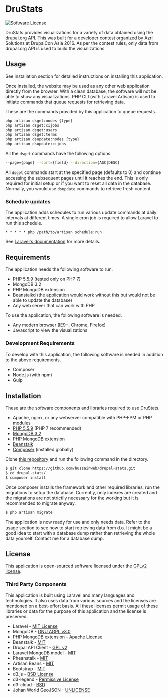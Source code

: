 # DruStats

[![Software License](https://img.shields.io/badge/license-GPLv2-brightgreen.svg?style=flat-square)](LICENSE.md)

DruStats provides visualizations for a variety of data obtained using the drupal.org API. This was built for a developer contest organized by Azri Solutions at DrupalCon Asia 2016. As per the contest rules, only data from drupal.org API is used to build the visualizations.

## Usage

See installation section for detailed instructions on installing this application.

Once installed, the website may be used as any other web application directly from the browser. With a clean database, the software will not be able to show any visualizations. PHP CLI (with Laravel Artisan) is used to initiate commands that queue requests for retrieving data.

These are the commands provided by this application to queue requests.

~~~sh
php artisan dsget:nodes {type}
php artisan dsget:cijobs
php artisan dsget:users
php artisan dsget:terms
php artisan dsupdate:nodes {type}
php artisan dsupdate:cijobs
~~~

All the `dsget` commands have the following options.

~~~sh
--page={page} --sort={field} --direction={ASC|DESC}
~~~

All `dsget` commands start at the specified page (defaults to 0) and continue accessing the subsequent pages until it reaches the end. This is only required for initial setup or if you want to reset all data in the database. Normally, you would use `dsupdate` commands to retrieve fresh content.

### Schedule updates

The application adds schedules to run various update commands at daily intervals at different times. A single cron job is required to allow Laravel to run this schedule.

~~~
* * * * * php /path/to/artisan schedule:run
~~~

See [Laravel's documentation](https://laravel.com/docs/5.2/scheduling#introduction) for more details.

## Requirements

The application needs the following software to run.

* PHP 5.5.9 (tested only on PHP 7)
* MongoDB 3.2
* PHP MongoDB extension
* Beanstalkd (the application would work without this but would not be able to update the database)
* Any web server that can work with PHP

To use the application, the following software is needed.

* Any modern browser (IE9+, Chrome, Firefox)
* Javascript to view the visualizations

### Development Requirements

To develop with this application, the following software is needed in addition to the above requirements.

* Composer
* Node.js (with npm)
* Gulp

## Installation

These are the software components and libraries required to use DruStats.

* Apache, nginx, or any webserver compatible with PHP-FPM or PHP modules
* [PHP 5.5.9](http://php.net/downloads.php) (PHP 7 recommended)
* [MongoDB 3.2](https://docs.mongodb.org/manual/installation/)
* [PHP MongoDB](http://php.net/manual/en/mongodb.setup.php) extension
* [Beanstalk](http://kr.github.io/beanstalkd/download.html)
* [Composer](https://getcomposer.org/) (installed globally)

Clone [this repository](https://github.com/hussainweb/drupal-stats) and run the following command in the directory.

~~~sh
$ git clone https://github.com/hussainweb/drupal-stats.git
$ cd drupal-stats/
$ composer install
~~~

Once composer installs the framework and other required libraries, run the migrations to setup the database. Currently, only indexes are created and the migrations are not strictily necessary for the working but it is recommended to migrate anyway.

~~~sh
$ php artisan migrate
~~~

The application is now ready for use and only needs data. Refer to the usage section to see how to start retrieving data from d.o. It might be a good idea to start with a database dump rather than retrieving the whole data yourself. Contact me for a database dump.

## License

This application is open-sourced software licensed under the [GPLv2 license](http://opensource.org/licenses/GPL-2.0).

### Third Party Components

This application is built using Laravel and many languages and technologies. It also uses data from various sources and the licenses are mentioned on a best-effort basis. All these licenses permit usage of these libraries or data for the purpose of this application and the license is preserved.

* Laravel - [MIT License](http://opensource.org/licenses/MIT)
* MongoDB - [GNU AGPL v3.0](http://www.fsf.org/licensing/licenses/agpl-3.0.html)
* PHP MongoDB extension - [Apache License](http://www.apache.org/licenses/LICENSE-2.0)
* Beanstalk - [MIT](https://github.com/kr/beanstalkd/blob/master/LICENSE)
* Drupal API Client - [GPL v2](https://github.com/hussainweb/drupal-api-client/blob/master/LICENSE.md)
* Laravel MongoDB model - [MIT](https://github.com/jenssegers/laravel-mongodb/blob/master/composer.json)
* Pheanstalk - [MIT](https://github.com/pda/pheanstalk/blob/master/LICENSE)
* Artisan Beans - [MIT](https://github.com/pmatseykanets/artisan-beans/blob/master/LICENSE.txt)
* Bootstrap - [MIT](https://github.com/twbs/bootstrap/blob/master/LICENSE)
* d3.js - [BSD License](https://github.com/mbostock/d3/blob/master/LICENSE)
* d3-legend - [Permissive License](https://github.com/susielu/d3-legend/blob/master/LICENSE)
* d3-cloud - [BSD](https://github.com/jasondavies/d3-cloud/blob/master/LICENSE)
* Johan World GeoJSON - [UNLICENSE](https://github.com/johan/world.geo.json/blob/master/UNLICENSE)
